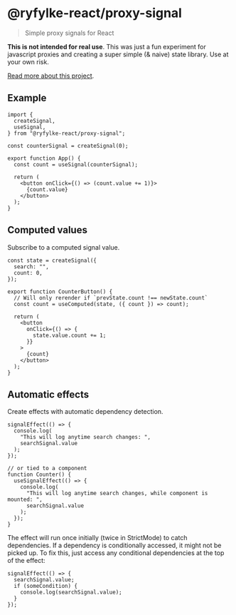 # @ryfylke-react/proxy-signal

> Simple proxy signals for React

**This is not intended for real use**.
This was just a fun experiment for javascript proxies and creating a super simple (& naive) state library.
Use at your own risk.

[Read more about this project](https://www.haakon.dev/article/recreating-signals-for-react-using-proxy).

## Example

```tsx
import {
  createSignal,
  useSignal,
} from "@ryfylke-react/proxy-signal";

const counterSignal = createSignal(0);

export function App() {
  const count = useSignal(counterSignal);

  return (
    <button onClick={() => (count.value += 1)}>
      {count.value}
    </button>
  );
}
```

## Computed values

Subscribe to a computed signal value.

```tsx
const state = createSignal({
  search: "",
  count: 0,
});

export function CounterButton() {
  // Will only rerender if `prevState.count !== newState.count`
  const count = useComputed(state, ({ count }) => count);

  return (
    <button
      onClick={() => {
        state.value.count += 1;
      }}
    >
      {count}
    </button>
  );
}
```

## Automatic effects

Create effects with automatic dependency detection.

```tsx
signalEffect(() => {
  console.log(
    "This will log anytime search changes: ",
    searchSignal.value
  );
});

// or tied to a component
function Counter() {
  useSignalEffect(() => {
    console.log(
      "This will log anytime search changes, while component is mounted: ",
      searchSignal.value
    );
  });
}
```

The effect will run once initially (twice in StrictMode) to catch dependencies.
If a dependency is conditionally accessed, it might not be picked up. To fix this,
just access any conditional dependencies at the top of the effect:

```tsx
signalEffect(() => {
  searchSignal.value;
  if (someCondition) {
    console.log(searchSignal.value);
  }
});
```
